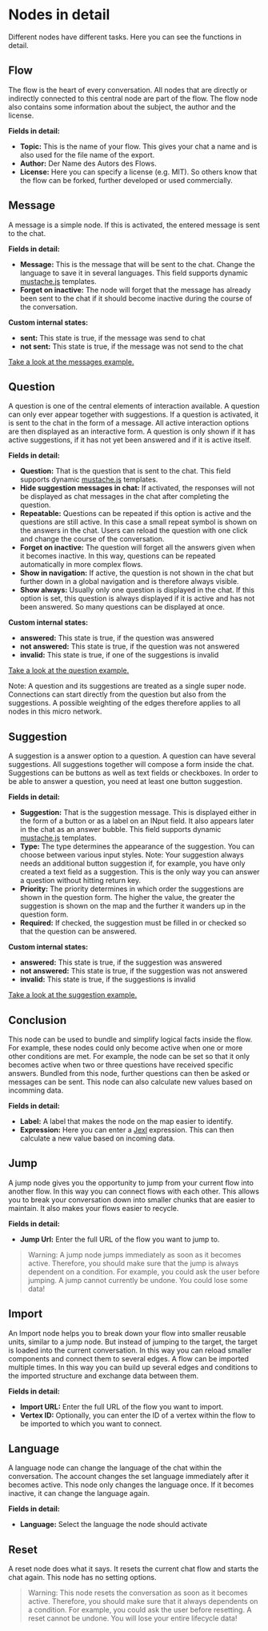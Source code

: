 # Nodes in detail
Different nodes have different tasks. Here you can see the functions in detail.

## Flow
The flow is the heart of every conversation. All nodes that are directly or indirectly connected to this central node are part of the flow. The flow node also contains some information about the subject, the author and the license.

__Fields in detail:__
* __Topic:__ This is the name of your flow. This gives your chat a name and is also used for the file name of the export.
* __Author:__ Der Name des Autors des Flows.
* __License:__ Here you can specify a license (e.g. MIT). So others know that the flow can be forked, further developed or used commercially.

## Message
A message is a simple node. If this is activated, the entered message is sent to the chat.

__Fields in detail:__
* __Message:__ This is the message that will be sent to the chat. Change the language to save it in several languages. This field supports dynamic [mustache.js](https://github.com/janl/mustache.js) templates.
* __Forget on inactive:__ The node will forget that the message has already been sent to the chat if it should become inactive during the course of the conversation.

__Custom internal states:__
* __sent:__ This state is true, if the message was send to chat
* __not sent:__ This state is true, if the message was not send to the chat

[Take a look at the messages example.](https://wanderer.ai/builder/?flow=https%3A%2F%2Fraw.githubusercontent.com%2Fwanderer-ai%2Fwanderer-flows%2Fmaster%2Fdocs%2Fmessages.json)

## Question
A question is one of the central elements of interaction available. A question can only ever appear together with suggestions. If a question is activated, it is sent to the chat in the form of a message. All active interaction options are then displayed as an interactive form. A question is only shown if it has active suggestions, if it has not yet been answered and if it is active itself.

__Fields in detail:__
* __Question:__ That is the question that is sent to the chat. This field supports dynamic [mustache.js](https://github.com/janl/mustache.js) templates.
* __Hide suggestion messages in chat:__ If activated, the responses will not be displayed as chat messages in the chat after completing the question.
* __Repeatable:__ Questions can be repeated if this option is active and the questions are still active. In this case a small repeat symbol is shown on the answers in the chat. Users can reload the question with one click and change the course of the conversation.
* __Forget on inactive:__ The question will forget all the answers given when it becomes inactive. In this way, questions can be repeated automatically in more complex flows.
* __Show in navigation:__ If active, the question is not shown in the chat but further down in a global navigation and is therefore always visible.
* __Show always:__ Usually only one question is displayed in the chat. If this option is set, this question is always displayed if it is active and has not been answered. So many questions can be displayed at once.

__Custom internal states:__
* __answered:__ This state is true, if the question was answered
* __not answered:__ This state is true, if the question was not answered
* __invalid:__ This state is true, if one of the suggestions is invalid

[Take a look at the question example.](https://wanderer.ai/builder/?flow=https%3A%2F%2Fraw.githubusercontent.com%2Fwanderer-ai%2Fwanderer-flows%2Fmaster%2Fdocs%2Fquestions.json)

Note: A question and its suggestions are treated as a single super node. Connections can start directly from the question but also from the suggestions.
A possible weighting of the edges therefore applies to all nodes in this micro network.

## Suggestion
A suggestion is a answer option to a question. A question can have several suggestions. All suggestions together will compose a form inside the chat. Suggestions can be buttons as well as text fields or checkboxes. In order to be able to answer a question, you need at least one button suggestion.

__Fields in detail:__
* __Suggestion:__ That is the suggestion message. This is displayed either in the form of a button or as a label on an INput field. It also appears later in the chat as an answer bubble.  This field supports dynamic [mustache.js](https://github.com/janl/mustache.js) templates.
* __Type:__ The type determines the appearance of the suggestion. You can choose between various input styles. Note: Your suggestion always needs an additional button suggestion if, for example, you have only created a text field as a suggestion. This is the only way you can answer a question without hitting return key.
* __Priority:__ The priority determines in which order the suggestions are shown in the question form. The higher the value, the greater the suggestion is shown on the map and the further it wanders up in the question form.
* __Required:__ If checked, the suggestion must be filled in or checked so that the question can be answered.

__Custom internal states:__
* __answered:__ This state is true, if the suggestion was answered
* __not answered:__ This state is true, if the suggestion was not answered
* __invalid:__ This state is true, if the suggestions is invalid

[Take a look at the suggestion example.](https://wanderer.ai/builder/?flow=https%3A%2F%2Fraw.githubusercontent.com%2Fwanderer-ai%2Fwanderer-flows%2Fmaster%2Fdocs%2Fsuggestions.json)

## Conclusion
This node can be used to bundle and simplify logical facts inside the flow. For example, these nodes could only become active when one or more other conditions are met. For example, the node can be set so that it only becomes active when two or three questions have received specific answers. Bundled from this node, further questions can then be asked or messages can be sent. This node can also calculate new values based on incomming data.

__Fields in detail:__
* __Label:__ A label that makes the node on the map easier to identify.
* __Expression:__ Here you can enter a [Jexl](https://github.com/TomFrost/Jexl) expression. This can then calculate a new value based on incoming data.

## Jump
A jump node gives you the opportunity to jump from your current flow into another flow. In this way you can connect flows with each other. This allows you to break your conversation down into smaller chunks that are easier to maintain. It also makes your flows easier to recycle.

__Fields in detail:__
* __Jump Url:__ Enter the full URL of the flow you want to jump to.

> Warning: A jump node jumps immediately as soon as it becomes active. Therefore, you should make sure that the jump is always dependent on a condition. For example, you could ask the user before jumping. A jump cannot currently be undone. You could lose some data!

## Import
An Import node helps you to break down your flow into smaller reusable units, similar to a jump node. But instead of jumping to the target, the target is loaded into the current conversation. In this way you can reload smaller components and connect them to several edges. A flow can be imported multiple times. In this way you can build up several edges and conditions to the imported structure and exchange data between them.

__Fields in detail:__
* __Import URL:__ Enter the full URL of the flow you want to import.
* __Vertex ID:__ Optionally, you can enter the ID of a vertex within the flow to be imported to which you want to connect.

## Language
A language node can change the language of the chat within the conversation. The account changes the set language immediately after it becomes active. This node only changes the language once. If it becomes inactive, it can change the language again.

__Fields in detail:__
* __Language:__ Select the language the node should activate

## Reset
A reset node does what it says. It resets the current chat flow and starts the chat again. This node has no setting options.

> Warning: This node resets the conversation as soon as it becomes active. Therefore, you should make sure that it always dependents on a condition. For example, you could ask the user before resetting. A reset cannot be undone. You will lose your entire lifecycle data!
